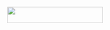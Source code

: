 
<p align="center"><a href="https://heroku.com/deploy?template=https://github.com/log-afk-xD/hero"> <img src="https://img.shields.io/badge/Deploy%20To%20Heroku-purple?style=for-the-badge&logo=heroku" width="220" height="38.45"/></a></p>


<h2 align="center">
